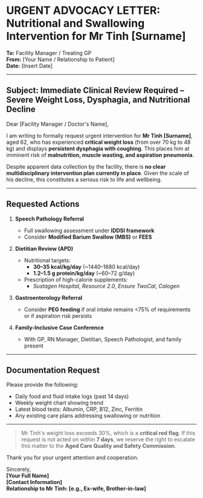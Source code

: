 # URGENT ADVOCACY LETTER: Nutritional and Swallowing Intervention for Mr Tinh [Surname]

**To:** Facility Manager / Treating GP  
**From:** [Your Name / Relationship to Patient]  
**Date:** [Insert Date]  

---

## Subject: Immediate Clinical Review Required – Severe Weight Loss, Dysphagia, and Nutritional Decline

Dear [Facility Manager / Doctor's Name],

I am writing to formally request urgent intervention for **Mr Tinh [Surname]**, aged 62, who has experienced **critical weight loss** (from over 70 kg to 48 kg) and displays **persistent dysphagia with coughing**. This places him at imminent risk of **malnutrition, muscle wasting, and aspiration pneumonia**.

Despite apparent data collection by the facility, there is **no clear multidisciplinary intervention plan currently in place**. Given the scale of his decline, this constitutes a serious risk to life and wellbeing.

---

## Requested Actions

1. **Speech Pathology Referral**  
   - Full swallowing assessment under **IDDSI framework**  
   - Consider **Modified Barium Swallow (MBS)** or **FEES**

2. **Dietitian Review (APD)**  
   - Nutritional targets:
     - **30–35 kcal/kg/day** (~1440–1680 kcal/day)
     - **1.2–1.5 g protein/kg/day** (~60–72 g/day)
   - Prescription of high-calorie supplements:
     - *Sustagen Hospital*, *Resource 2.0*, *Ensure TwoCal*, *Calogen*

3. **Gastroenterology Referral**  
   - Consider **PEG feeding** if oral intake remains <75% of requirements or if aspiration risk persists

4. **Family-Inclusive Case Conference**  
   - With GP, RN Manager, Dietitian, Speech Pathologist, and family present

---

## Documentation Request

Please provide the following:

- Daily food and fluid intake logs (past 14 days)  
- Weekly weight chart showing trend  
- Latest blood tests: Albumin, CRP, B12, Zinc, Ferritin  
- Any existing care plans addressing swallowing or nutrition

---

> Mr Tinh's weight loss exceeds 30%, which is a **critical red flag**. If this request is not acted on within **7 days**, we reserve the right to escalate this matter to the **Aged Care Quality and Safety Commission**.

Thank you for your urgent attention and cooperation.

Sincerely,  
**[Your Full Name]**  
**[Contact Information]**  
**Relationship to Mr Tinh: [e.g., Ex-wife, Brother-in-law]**
